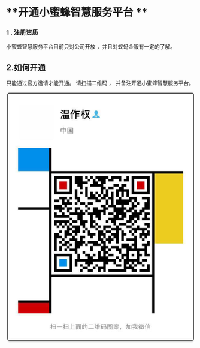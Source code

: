 # **开通小蜜蜂智慧服务平台 **

### 1 . 注册资质

小蜜蜂智慧服务平台目前只对公司开放 ，并且对蚁蚂金服有一定的了解。

## 2.如何开通

只能通过官方邀请才能开通。 请扫描二维码 ， 并备注开通小蜜蜂智慧服务平台。

![](/assets/WechatIMG88.jpeg)

